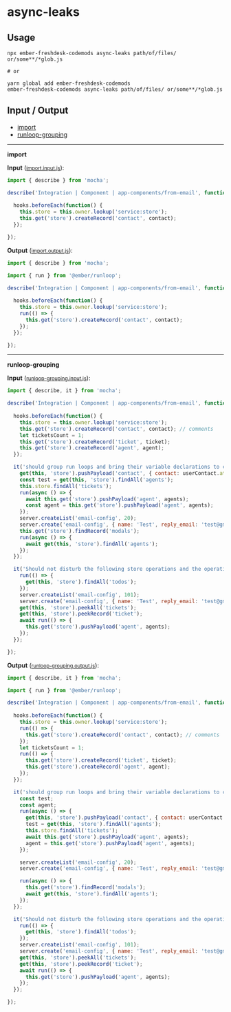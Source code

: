 # async-leaks


## Usage

```
npx ember-freshdesk-codemods async-leaks path/of/files/ or/some**/*glob.js

# or

yarn global add ember-freshdesk-codemods
ember-freshdesk-codemods async-leaks path/of/files/ or/some**/*glob.js
```

## Input / Output

<!--FIXTURES_TOC_START-->
* [import](#import)
* [runloop-grouping](#runloop-grouping)
<!--FIXTURES_TOC_END-->

<!--FIXTURES_CONTENT_START-->
---
<a id="import">**import**</a>

**Input** (<small>[import.input.js](transforms/async-leaks/__testfixtures__/import.input.js)</small>):
```js
import { describe } from 'mocha';

describe('Integration | Component | app-components/from-email', function() {
  
  hooks.beforeEach(function() {
    this.store = this.owner.lookup('service:store');
    this.get('store').createRecord('contact', contact);
  });

});

```

**Output** (<small>[import.output.js](transforms/async-leaks/__testfixtures__/import.output.js)</small>):
```js
import { describe } from 'mocha';

import { run } from '@ember/runloop';

describe('Integration | Component | app-components/from-email', function() {
  
  hooks.beforeEach(function() {
    this.store = this.owner.lookup('service:store');
    run(() => {
      this.get('store').createRecord('contact', contact);
    });
  });

});

```
---
<a id="runloop-grouping">**runloop-grouping**</a>

**Input** (<small>[runloop-grouping.input.js](transforms/async-leaks/__testfixtures__/runloop-grouping.input.js)</small>):
```js
import { describe, it } from 'mocha';

describe('Integration | Component | app-components/from-email', function() {
  
  hooks.beforeEach(function() {
    this.store = this.owner.lookup('service:store');
    this.get('store').createRecord('contact', contact); // comments
    let ticketsCount = 1;
    this.get('store').createRecord('ticket', ticket);
    this.get('store').createRecord('agent', agent);
  });

  it('should group run loops and bring their variable declarations to correct block scope', function() {
    get(this, 'store').pushPayload('contact', { contact: userContact.attrs });
    const test = get(this, 'store').findAll('agents');    
    this.store.findAll('tickets');
    run(async () => {
      await this.get('store').pushPayload('agent', agents);
      const agent = this.get('store').pushPayload('agent', agents);
    });
    server.createList('email-config', 20);
    server.create('email-config', { name: 'Test', reply_email: 'test@gmail.com' });
    this.get('store').findRecord('modals');
    run(async () => {
      await get(this, 'store').findAll('agents');
    });    
  });

  it('Should not disturb the following store operations and the operations which are already has run loop', async function() {
    run(() => {
      get(this, 'store').findAll('todos');
    });
    server.createList('email-config', 101);
    server.create('email-config', { name: 'Test', reply_email: 'test@gmail.com' });
    get(this, 'store').peekAll('tickets');
    get(this, 'store').peekRecord('ticket');
    await run(() => {
      this.get('store').pushPayload('agent', agents);
    });
  });

});

```

**Output** (<small>[runloop-grouping.output.js](transforms/async-leaks/__testfixtures__/runloop-grouping.output.js)</small>):
```js
import { describe, it } from 'mocha';

import { run } from '@ember/runloop';

describe('Integration | Component | app-components/from-email', function() {
  
  hooks.beforeEach(function() {
    this.store = this.owner.lookup('service:store');
    run(() => {
      this.get('store').createRecord('contact', contact); // comments
    });
    let ticketsCount = 1;
    run(() => {
      this.get('store').createRecord('ticket', ticket);
      this.get('store').createRecord('agent', agent);
    });
  });

  it('should group run loops and bring their variable declarations to correct block scope', function() {
    const test;
    const agent;
    run(async () => {
      get(this, 'store').pushPayload('contact', { contact: userContact.attrs });
      test = get(this, 'store').findAll('agents');
      this.store.findAll('tickets');
      await this.get('store').pushPayload('agent', agents);
      agent = this.get('store').pushPayload('agent', agents);
    });

    server.createList('email-config', 20);
    server.create('email-config', { name: 'Test', reply_email: 'test@gmail.com' });

    run(async () => {
      this.get('store').findRecord('modals');
      await get(this, 'store').findAll('agents');
    });
  });

  it('Should not disturb the following store operations and the operations which are already has run loop', async function() {
    run(() => {
      get(this, 'store').findAll('todos');
    });
    server.createList('email-config', 101);
    server.create('email-config', { name: 'Test', reply_email: 'test@gmail.com' });
    get(this, 'store').peekAll('tickets');
    get(this, 'store').peekRecord('ticket');
    await run(() => {
      this.get('store').pushPayload('agent', agents);
    });
  });

});

```
<!--FIXTURES_CONTENT_END-->